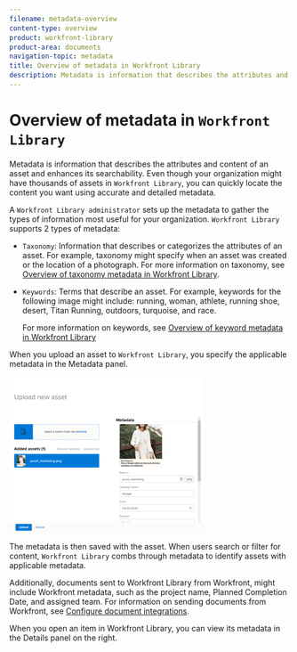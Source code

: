 ```yaml
---
filename: metadata-overview
content-type: overview
product: workfront-library
product-area: documents
navigation-topic: metadata
title: Overview of metadata in Workfront Library
description: Metadata is information that describes the attributes and content of an asset and enhances its searchability. Even though your organization might have thousands of assets in Workfront Library, you can quickly locate the content you want using accurate and detailed metadata.
---
```


# Overview of metadata in `Workfront Library`

Metadata is information that describes the attributes and content of an asset and enhances its searchability. Even though your organization might have thousands of assets in `Workfront Library`, you can quickly locate the content you want using accurate and detailed metadata.

A `Workfront Library administrator` sets up the metadata to gather the types of information most useful for your organization. `Workfront Library` supports 2 types of metadata:

* `Taxonomy`: Information that describes or categorizes the attributes of an asset. For example, taxonomy might specify when an asset was created or the location of a photograph. For more information on taxonomy, see [Overview of taxonomy metadata in Workfront Library](../../../workfront-library/administration-and-setup/metadata/taxonomy-metadata-overview.md). 

* `Keywords`: Terms that describe an asset. For example, keywords for the following image might include: running, woman, athlete, running shoe, desert, Titan Running, outdoors, turquoise, and race.

  For more information on keywords, see [Overview of keyword metadata in Workfront Library](../../../workfront-library/administration-and-setup/metadata/keyword-metadata-overview.md)

When you upload an asset to `Workfront Library`, you specify the applicable metadata in the Metadata panel.

![](assets/upload-new-asset-without-header-350x280.png)

The metadata is then saved with the asset. When users search or filter for content, `Workfront Library` combs through metadata to identify assets with applicable metadata.

Additionally, documents sent to Workfront Library from Workfront, might include Workfront metadata, such as the project name, Planned Completion Date, and assigned team. For information on sending documents from Workfront, see [Configure document integrations](../../../administration-and-setup/configure-integrations/configure-document-integrations.md).

When you open an item in Workfront Library, you can view its metadata in the Details panel on the right.
